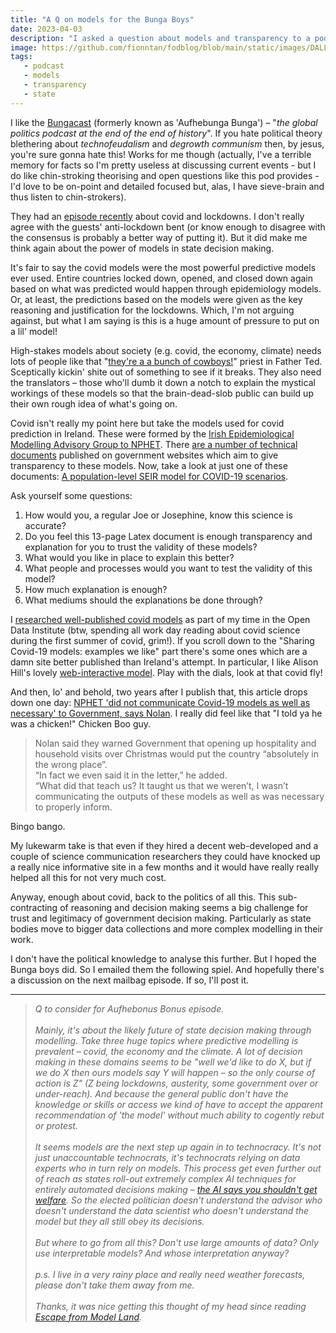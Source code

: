 ```yaml
---
title: "A Q on models for the Bunga Boys"
date: 2023-04-03
description: "I asked a question about models and transparency to a podcast."
image: https://github.com/fionntan/fodblog/blob/main/static/images/DALL·E%202023-04-06%2012.35.44%20-%20an%20impressionist%20painting%20of%20a%20multicolored%20head%20of%20Silvio%20Berlusconi%20with%20the%20word%20%22BONUS%22%20in%20the%20background%20.png?raw=true
tags:
   - podcast
   - models  
   - transparency
   - state
---
```


I like the [Bungacast](https://bungacast.com) (formerly known as 'Aufhebunga Bunga') – "*the global politics podcast at the end of the end of history*". If you hate political theory blethering about *technofeudalism* and *degrowth communism* then, by jesus, you're sure gonna hate this! Works for me though (actually, I've a terrible memory for facts so I'm pretty useless at discussing current events - but I do like chin-stroking theorising and open questions like this pod provides - I'd love to be on-point and detailed focused but, alas, I have sieve-brain and thus listen to chin-strokers).

They had an [episode recently](https://bungacast.com/2023/02/14/321-covid-dissensus-ft-toby-green-thomas-fazi/) about covid and lockdowns. I don't really agree with the guests' anti-lockdown bent (or know enough to disagree with the consensus is probably a better way of putting it). But it did make me think again about the power of models in state decision making.  

It's fair to say the covid models were the most powerful predictive models ever used. Entire countries locked down, opened, and closed down again based on what was predicted would happen through epidemiology models. Or, at least, the predictions based on the models were given as the key reasoning and justification for the lockdowns. Which, I'm not arguing against, but what I am saying is this is a huge amount of pressure to put on a lil' model!

High-stakes models about society (e.g. covid, the economy, climate) needs lots of people like that "[they're a a bunch of cowboys!](https://www.youtube.com/watch?v=rUHunfH0XbI)" priest in Father Ted. Sceptically kickin' shite out of something to see if it breaks. They also need the translators – those who'll dumb it down a notch to explain the mystical workings of these models so that the brain-dead-slob public can build up their own rough idea of what's going on. 


Covid isn't really my point here but take the models used for covid prediction in Ireland. These were formed by the [Irish Epidemiological Modelling Advisory Group to NPHET](https://www.ucd.ie/research/covid19response/news/irishepidemiologicalmodellingadvisorygrouptonphet/). There [are a number of technical documents](https://www.gov.ie/en/publication/dc5711-irish-epidemiology-modelling-advisory-group-to-nphet-technical-notes/) published on government websites which aim to give transparency to these models. Now, take a look at just one of these documents: [A population-level SEIR model for COVID-19 scenarios](https://www.gov.ie/pdf/?file=https://assets.gov.ie/122667/8379f0cc-5be3-4c89-9a1e-3b7328ae03af.pdf#page=null).

Ask yourself some questions:
1. How would you, a regular Joe or Josephine, know this science is accurate?
2. Do you feel this 13-page Latex document is enough transparency and explanation for you to trust the validity of these models?
3. What would you like in place to explain this better?
4. What people and processes would you want to test the validity of this model?
5. How much explanation is enough?
6. What mediums should the explanations be done through?

I [researched well-published covid models](https://theodi.org/article/sharing-models-for-covid-19-guidance-and-tools/) as part of my time in the Open Data Institute (btw, spending all work day reading about covid science during the first summer of covid, grim!). If you scroll down to the "Sharing Covid-19 models: examples we like" part there's some ones which are a damn site better published than Ireland's attempt. In particular, I like Alison Hill's lovely [web-interactive model](https://alhill.shinyapps.io/COVID19seir/). Play with the dials, look at that covid fly!

And then, lo' and behold, two years after I publish that, this article drops down one day: [NPHET 'did not communicate Covid-19 models as well as necessary' to Government, says Nolan](https://www.thejournal.ie/nphet-covid-19-models-5746932-Apr2022/). I really did feel like that "I told ya he was a chicken!" Chicken Boo guy. 

> Nolan said they warned Government that opening up hospitality and household visits over Christmas would put the country “absolutely in the wrong place”.
> \
> “In fact we even said it in the letter,” he added.
> \
> “What did that teach us? It taught us that we weren’t, I wasn’t communicating the outputs of these models as well as was necessary to properly inform.

Bingo bango.

My lukewarm take is that even if they hired a decent web-developed and a couple of science communication researchers they could have knocked up a really nice informative site in a few months and it would have really really helped all this for not very much cost.

Anyway, enough about covid, back to the politics of all this. This sub-contracting of reasoning and decision making seems a big challenge for trust and legitimacy of government decision making. Particularly as state bodies move to bigger data collections and more complex modelling in their work.

I don't have the political knowledge to analyse this further. But I hoped the Bunga boys did. So I emailed them the following spiel. And hopefully there's a discussion on the next mailbag episode. If so, I'll post it.

----

> *Q to consider for Aufhebonus Bonus episode.*\
> \
> *Mainly, it's about the likely future of state decision making through modelling.  Take three huge topics where predictive modelling is prevalent – covid, the economy and the climate. A lot of decision making in these domains seems to be "well we'd like to do X, but if we do X then ours models say Y will happen – so the only course of action is Z" (Z being lockdowns, austerity, some government over or under-reach). And because the general public don't have the knowledge or skills or access we kind of have to accept the apparent recommendation of 'the model' without much ability to cogently rebut or protest.*\
> \
> *It seems models are the next step up again in to technocracy. It's not just unaccountable technocrats, it's technocrats relying on data experts who in turn rely on models. This process get even further out of reach as states roll-out extremely complex AI techniques for entirely automated decisions making – [the AI says you shouldn't get welfare](https://www.theguardian.com/society/2020/aug/24/councils-scrapping-algorithms-benefit-welfare-decisions-concerns-bias). So the elected politician doesn't understand the advisor who doesn't understand the data scientist who doesn't understand the model but they all still obey its decisions.*\
> \
> *But where to go from all this? Don't use large amounts of data? Only use interpretable models? And whose interpretation anyway?*\
> \
> *p.s. I live in a very rainy place and really need weather forecasts, please don't take them away from me.*\
>  \
> *Thanks, it was nice getting this thought of my head since reading [Escape from Model Land](https://basicbooks.uk/titles/erica-thompson/escape-from-model-land/9781529364873/).*

